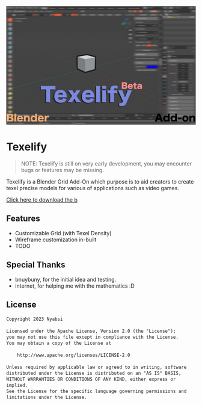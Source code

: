 <img src="/resources/texelify_banner.png">

# Texelify

> NOTE: Texelify is still on very early development, you may encounter bugs or features may be missing.

Texelify is a Blender Grid Add-On which purpose is to aid creators to create texel precise models for various of applications such as video games.

[Click here to download the b](https://github.com/nyabsi/texelify-blender-addon/archive/main.zip)

## Features

- Customizable Grid (with Texel Density)
- Wireframe customization in-built
- TODO

## Special Thanks

- bnuybuny, for the initial idea and testing.
- internet, for helping me with the mathematics :D

## License

```
Copyright 2023 Nyabsi

Licensed under the Apache License, Version 2.0 (the "License");
you may not use this file except in compliance with the License.
You may obtain a copy of the License at

    http://www.apache.org/licenses/LICENSE-2.0

Unless required by applicable law or agreed to in writing, software
distributed under the License is distributed on an "AS IS" BASIS,
WITHOUT WARRANTIES OR CONDITIONS OF ANY KIND, either express or implied.
See the License for the specific language governing permissions and
limitations under the License.
```